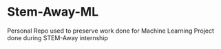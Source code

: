# Stem-Away-ML
Personal Repo used to preserve work done for Machine Learning Project done during STEM-Away internship
